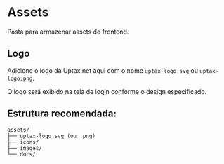 # Assets

Pasta para armazenar assets do frontend.

## Logo

Adicione o logo da Uptax.net aqui com o nome `uptax-logo.svg` ou `uptax-logo.png`.

O logo será exibido na tela de login conforme o design especificado.

## Estrutura recomendada:
```
assets/
├── uptax-logo.svg (ou .png)
├── icons/
├── images/
└── docs/
```